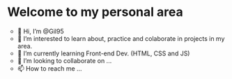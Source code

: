 <h1>Welcome to my personal area</h1>
<ul type="circle">
<li> 👋 Hi, I’m @Gil95 </li>
<li> 👀 I’m interested to learn about, practice and colaborate in projects in my area.</li>
<li> 🌱 I’m currently learning Front-end Dev. (HTML, CSS and JS) </li>
<li> 💞️ I’m looking to collaborate on ... </li>
<li> 📫 How to reach me ... </li>
</ul>
<!---
Gil95/Gil95 is a ✨ special ✨ repository because its `README.md` (this file) appears on your GitHub profile.
You can click the Preview link to take a look at your changes.
--->
